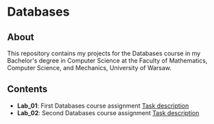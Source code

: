 # Databases

## About

This repository contains my projects for the Databases course in my Bachelor's degree in Computer Science at the Faculty of Mathematics, Computer Science, and Mechanics, University of Warsaw.

## Contents

- **Lab_01**: First Databases course assignment  [Task description](./Lab_01/README.md)
- **Lab_02**: Second Databases course assignment  [Task description](./Lab_02/README.md)
